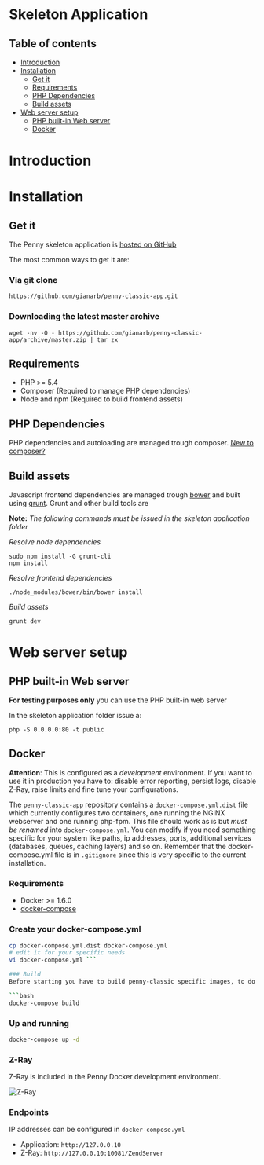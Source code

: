 # Skeleton Application

## Table of contents

- [Introduction](#introduction)
- [Installation](#installation)
    * [Get it](#get-it)
    * [Requirements](#requirements)
    * [PHP Dependencies](#php-dependencies)
    * [Build assets](#build-assets)
- [Web server setup](#web-server-setup)
    * [PHP built-in Web server](#php-built-in-web-server)
    * [Docker](#docker)

# Introduction

# Installation

## Get it

The Penny skeleton application is [hosted on GitHub](https://github.com/gianarb/penny-classic-app)

The most common ways to get it are: 

### Via git clone

```bash
https://github.com/gianarb/penny-classic-app.git
```

### Downloading the latest master archive

```
wget -nv -O - https://github.com/gianarb/penny-classic-app/archive/master.zip | tar zx
```

## Requirements

- PHP >= 5.4
- Composer (Required to manage PHP dependencies)
- Node and npm  (Required to build frontend assets)

## PHP Dependencies

PHP dependencies and autoloading are managed trough composer. [New to composer?](https://getcomposer.org/doc/00-intro.md)

## Build assets

Javascript frontend dependencies are managed trough [bower](http://bower.io/) and built using [grunt](http://gruntjs.com).
Grunt and other build tools are 

**Note:** *The following commands must be issued in the skeleton application folder*

*Resolve node dependencies*

```
sudo npm install -G grunt-cli
npm install
```

*Resolve frontend dependencies*

```
./node_modules/bower/bin/bower install
```

*Build assets*

```
grunt dev
```

# Web server setup

## PHP built-in Web server

**For testing purposes only** you can use the PHP built-in web server

In the skeleton application folder issue a:

```
php -S 0.0.0.0:80 -t public
```

## Docker

**Attention**: This is configured  as a *development* environment.
If you want to use it in production you have to: disable error reporting, persist logs, disable Z-Ray, raise limits and fine tune your configurations.

The `penny-classic-app` repository contains a `docker-compose.yml.dist` file which currently configures two containers, one
running the NGINX webserver and one running php-fpm.
This file should work as is but  *must be renamed* into `docker-compose.yml`. You can modify if you need something specific for your system like paths, ip addresses, ports, additional services (databases, queues, caching layers) and so on.
Remember that the docker-compose.yml file is in `.gitignore` since this is very specific to the current installation.

### Requirements

- Docker >= 1.6.0
- [docker-compose](https://docs.docker.com/compose/)

### Create your docker-compose.yml

```bash
cp docker-compose.yml.dist docker-compose.yml
# edit it for your specific needs
vi docker-compose.yml ```

### Build
Before starting you have to build penny-classic specific images, to do it issue a:

```bash
docker-compose build
```

### Up and running

```bash
docker-compose up -d
```

### Z-Ray

Z-Ray is included in the Penny Docker development environment.

![Z-Ray](http://i.imgur.com/MfvkfY0.png)

### Endpoints

IP addresses can be configured in `docker-compose.yml`

- Application:  `http://127.0.0.10`
- Z-Ray:  `http://127.0.0.10:10081/ZendServer`
